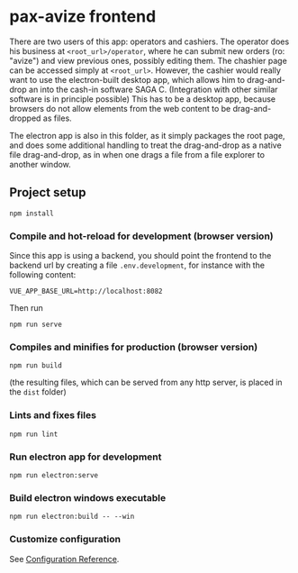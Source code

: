 # pax-avize frontend

There are two users of this app: operators and cashiers.
The operator does his business at `<root_url>/operator`, where he can submit new orders (ro: "avize")
and view previous ones, possibly editing them.
The chashier page can be accessed simply at `<root_url>`. However, the cashier would really
want to use the electron-built desktop app, which allows him to drag-and-drop an into the
cash-in software SAGA C. (Integration with other similar software is in principle possible)
This has to be a desktop app, because browsers do not allow elements from the web content to be
drag-and-dropped as files.

The electron app is also in this folder, as it simply packages the root page, and does some additional handling to treat the drag-and-drop
as a native file drag-and-drop, as in when one drags a file from a file explorer to another window.
## Project setup
```
npm install
```

### Compile and hot-reload for development (browser version)
Since this app is using a backend, you should point the frontend to the backend url by creating a file `.env.development`, for instance with the following content:
```
VUE_APP_BASE_URL=http://localhost:8082
```

Then run 
```
npm run serve
```

### Compiles and minifies for production (browser version)
```
npm run build
```
(the resulting files, which can be served from any http server, is placed in the `dist` folder)
### Lints and fixes files
```
npm run lint
```

### Run electron app for development
```
npm run electron:serve
```

### Build electron windows executable
```
npm run electron:build -- --win
```

### Customize configuration
See [Configuration Reference](https://cli.vuejs.org/config/).
